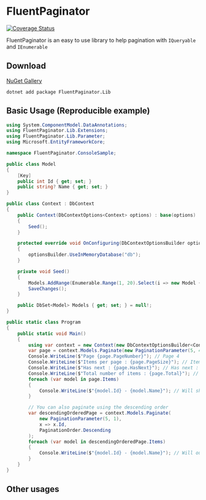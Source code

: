 # FluentPaginator

[![Coverage Status](https://coveralls.io/repos/github/Ola-jed/FluentPaginator/badge.svg?branch=dev)](https://coveralls.io/github/Ola-jed/FluentPaginator?branch=dev)

FluentPaginator is an easy to use library to help pagination with `IQueryable` and `IEnumerable`

## Download

[NuGet Gallery](https://www.nuget.org/packages/FluentPaginator.Lib/)

```shell
dotnet add package FluentPaginator.Lib
```

## Basic Usage (Reproducible example)

```c#
using System.ComponentModel.DataAnnotations;
using FluentPaginator.Lib.Extensions;
using FluentPaginator.Lib.Parameter;
using Microsoft.EntityFrameworkCore;

namespace FluentPaginator.ConsoleSample;

public class Model
{
    [Key]
    public int Id { get; set; }
    public string? Name { get; set; }
}

public class Context : DbContext
{
    public Context(DbContextOptions<Context> options) : base(options)
    {
        Seed();
    }

    protected override void OnConfiguring(DbContextOptionsBuilder optionsBuilder)
    {
        optionsBuilder.UseInMemoryDatabase("db");
    }

    private void Seed()
    {
        Models.AddRange(Enumerable.Range(1, 20).Select(i => new Model { Id = i, Name = $"Item {i}" }));
        SaveChanges();
    }

    public DbSet<Model> Models { get; set; } = null!;
}

public static class Program
{
    public static void Main()
    {
        using var context = new Context(new DbContextOptionsBuilder<Context>().Options);
        var page = context.Models.Paginate(new PaginationParameter(5, 4), x => x.Id); // Ordering items with their Id
        Console.WriteLine($"Page {page.PageNumber}"); // Page 4
        Console.WriteLine($"Items per page : {page.PageSize}"); // Items per page : 5
        Console.WriteLine($"Has next : {page.HasNext}"); // Has next : False
        Console.WriteLine($"Total number of items : {page.Total}"); // Total number of items : 20
        foreach (var model in page.Items)
        {
            Console.WriteLine($"{model.Id} - {model.Name}"); // Will show the 5 last models from 16 to 20
        }

        // You can also paginate using the descending order
        var descendingOrderedPage = context.Models.Paginate(
            new PaginationParameter(5, 1),
            x => x.Id,
            PaginationOrder.Descending
        );
        foreach (var model in descendingOrderedPage.Items)
        {
            Console.WriteLine($"{model.Id} - {model.Name}"); // Will output the 5 last models from 20 to 16
        }
    }
}
```

## Other usages